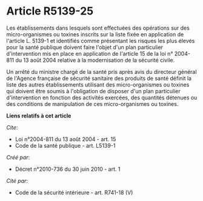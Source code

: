 # Article R5139-25

Les établissements dans lesquels sont effectuées des opérations sur des micro-organismes ou toxines inscrits sur la liste
fixée en application de l'article L. 5139-1 et identifiés comme présentant les risques les plus élevés pour la santé publique
doivent faire l'objet d'un plan particulier d'intervention mis en place en application de l'article 15 de la loi n° 2004-811
du 13 août 2004 relative à la modernisation de la sécurité civile. 

Un arrêté du ministre chargé de la santé pris après avis du directeur général de l'Agence française de sécurité sanitaire des
produits de santé définit la liste des autres établissements utilisant des micro-organismes ou toxines qui doivent être
soumis à l'obligation de disposer d'un plan particulier d'intervention en fonction des activités exercées, des quantités
détenues ou des conditions de manipulation de ces micro-organismes ou toxines.

**Liens relatifs à cet article**

_Cite_:

  - Loi n°2004-811 du 13 août 2004 - art. 15
  - Code de la santé publique - art. L5139-1

_Créé par_:

  - Décret n°2010-736 du 30 juin 2010 - art. 1

_Cité par_:

  - Code de la sécurité intérieure - art. R741-18 (V)
